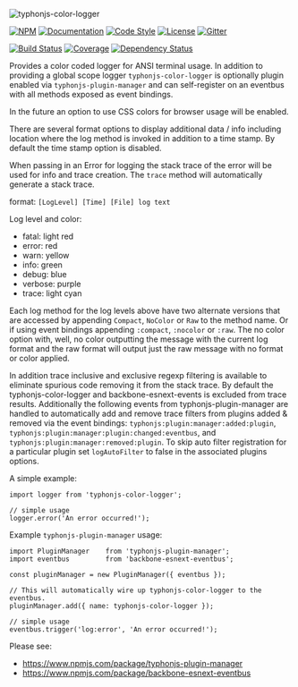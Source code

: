 ![typhonjs-color-logger](https://i.imgur.com/lVMXg3h.png)

[![NPM](https://img.shields.io/npm/v/typhonjs-color-logger.svg?label=npm)](https://www.npmjs.com/package/typhonjs-color-logger)
[![Documentation](http://docs.typhonjs.io/typhonjs-node-utils/typhonjs-color-logger/badge.svg)](http://docs.typhonjs.io/typhonjs-node-utils/typhonjs-color-logger/)
[![Code Style](https://img.shields.io/badge/code%20style-allman-yellowgreen.svg?style=flat)](https://en.wikipedia.org/wiki/Indent_style#Allman_style)
[![License](https://img.shields.io/badge/license-MPLv2-yellowgreen.svg?style=flat)](https://github.com/typhonjs-node-utils/typhonjs-color-logger/blob/master/LICENSE)
[![Gitter](https://img.shields.io/gitter/room/typhonjs/TyphonJS.svg)](https://gitter.im/typhonjs/TyphonJS)

[![Build Status](https://travis-ci.org/typhonjs-node-utils/typhonjs-color-logger.svg?branch=master)](https://travis-ci.org/typhonjs-node-utils/typhonjs-color-logger)
[![Coverage](https://img.shields.io/codecov/c/github/typhonjs-node-utils/typhonjs-color-logger.svg)](https://codecov.io/github/typhonjs-node-utils/typhonjs-color-logger)
[![Dependency Status](https://david-dm.org/typhonjs-node-utils/typhonjs-color-logger.svg)](https://david-dm.org/typhonjs-node-utils/typhonjs-color-logger)

Provides a color coded logger for ANSI terminal usage. In addition to providing a global scope logger
`typhonjs-color-logger` is optionally plugin enabled via `typhonjs-plugin-manager` and can self-register on an
eventbus with all methods exposed as event bindings.

In the future an option to use CSS colors for browser usage will be enabled.

There are several format options to display additional data / info including location where the log method is
invoked in addition to a time stamp. By default the time stamp option is disabled.

When passing in an Error for logging the stack trace of the error will be used for info and trace creation. The
`trace` method will automatically generate a stack trace.

format:
`[LogLevel] [Time] [File] log text`

Log level and color:
- fatal: light red
- error: red
- warn: yellow
- info: green
- debug: blue
- verbose: purple
- trace: light cyan

Each log method for the log levels above have two alternate versions that are accessed by appending `Compact`,
`NoColor` or `Raw` to the method name. Or if using event bindings appending `:compact`, `:nocolor` or `:raw`. The no
color option with, well, no color outputting the message with the current log format and the raw format will output
just the raw message with no format or color applied.

In addition trace inclusive and exclusive regexp filtering is available to eliminate spurious code removing it from
the stack trace. By default the typhonjs-color-logger and backbone-esnext-events is excluded from trace results.
Additionally the following events from typhonjs-plugin-manager are handled to automatically add and remove trace
filters from plugins added & removed via the event bindings: `typhonjs:plugin:manager:added:plugin`,
`typhonjs:plugin:manager:plugin:changed:eventbus`, and `typhonjs:plugin:manager:removed:plugin`. To skip auto
filter registration for a particular plugin set `logAutoFilter` to false in the associated plugins options.

A simple example:
```
import logger from 'typhonjs-color-logger';

// simple usage
logger.error('An error occurred!');
```

Example `typhonjs-plugin-manager` usage:
```
import PluginManager    from 'typhonjs-plugin-manager';
import eventbus         from 'backbone-esnext-eventbus';

const pluginManager = new PluginManager({ eventbus });

// This will automatically wire up typhonjs-color-logger to the eventbus.
pluginManager.add({ name: typhonjs-color-logger });

// simple usage
eventbus.trigger('log:error', 'An error occurred!');
```

Please see:
- https://www.npmjs.com/package/typhonjs-plugin-manager
- https://www.npmjs.com/package/backbone-esnext-eventbus
